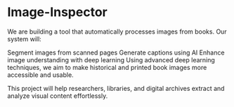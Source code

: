 # Image-Inspector
We are building a tool that automatically processes images from books. Our system will:

Segment images from scanned pages
  Generate captions using AI
  Enhance image understanding with deep learning
  Using advanced deep learning techniques, we aim to make historical and printed book images more accessible and usable.

This project will help researchers, libraries, and digital archives extract and analyze visual content effortlessly.
